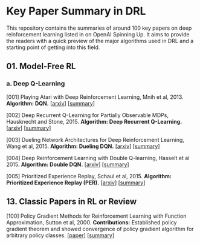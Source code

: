 # Key Paper Summary in DRL

This repository contains the summaries of around 100 key papers on deep reinforcement learning listed in on OpenAI Spinning Up. It aims to provide the readers with a quick preview of the major algorithms used in DRL and a starting point of getting into this field.

## 01. Model-Free RL

### a. Deep Q-Learning

[001] Playing Atari with Deep Reinforcement Learning, Mnih et al, 2013. **Algorithm: DQN.** [[arxiv](https://arxiv.org/abs/1312.5602v1)] [[summary](https://github.com/kmdanielduan/Key-Paper-Summary-in-DRL/blob/master/01.%20Model-Free%20RL/%5B001%5D%20Playing%20Atari%20with%20Deep%20Reinforcement%20Learning.md)]

[002] Deep Recurrent Q-Learning for Partially Observable MDPs, Hausknecht and Stone, 2015. **Algorithm: Deep Recurrent Q-Learning.** [[arxiv](https://arxiv.org/abs/1507.06527)] [[summary](https://github.com/kmdanielduan/Key-Paper-Summary-in-DRL/blob/master/01.%20Model-Free%20RL/%5B002%5D%20Deep%20Recurrent%20Q-Learning%20for%20Partially%20Observable%20MDPs.md)]

[003] Dueling Network Architectures for Deep Reinforcement Learning, Wang et al, 2015. **Algorithm: Dueling DQN.** [[arxiv](https://arxiv.org/abs/1511.06581)] [[summary](https://github.com/kmdanielduan/Key-Paper-Summary-in-DRL/blob/master/01.%20Model-Free%20RL/%5B003%5D%20Dueling%20Network%20Architectures%20for%20Deep%20Reinforcement%20Learning.md)]

[004] Deep Reinforcement Learning with Double Q-learning, Hasselt et al 2015. **Algorithm: Double DQN.** [[arxiv](https://arxiv.org/abs/1509.06461)] [[summary](https://github.com/kmdanielduan/Key-Paper-Summary-in-DRL/blob/master/01.%20Model-Free%20RL/%5B004%5D%20Deep%20Reinforcement%20Learning%20with%20Double%20Q-learning.md)]

[005] Prioritized Experience Replay, Schaul et al, 2015. **Algorithm: Prioritized Experience Replay (PER).** [[arxiv](https://arxiv.org/abs/1511.05952)] [[summary](https://github.com/kmdanielduan/Key-Paper-Summary-in-DRL/blob/master/01.%20Model-Free%20RL/%5B005%5D%20Prioritized%20Experience%20Replay.md)]

## 13. Classic Papers in RL or Review

[100] Policy Gradient Methods for Reinforcement Learning with Function Approximation, Sutton et al, 2000. **Contributions:** Established policy gradient theorem and showed convergence of policy gradient algorithm for arbitrary policy classes. [[paper](https://papers.nips.cc/paper/1713-policy-gradient-methods-for-reinforcement-learning-with-function-approximation.pdf)] [[summary](https://github.com/kmdanielduan/Key-Paper-Summary-in-DRL/blob/master/13.%20Classic%20Papers%20in%20RL%20or%20Review/%5B100%5D%20Policy%20Gradient%20Methods%20for%20Reinforcement%20Learning%20with%20Function%20Approximation.md)]
